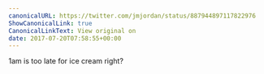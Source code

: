 ```yaml
---
canonicalURL: https://twitter.com/jmjordan/status/887944897117822976
ShowCanonicalLink: true
CanonicalLinkText: View original on
date: 2017-07-20T07:58:55+00:00
---
```

1am is too late for ice cream right?